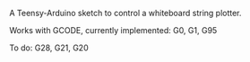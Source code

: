 A Teensy-Arduino sketch to control a whiteboard string plotter. 

Works with GCODE, currently implemented: G0, G1, G95

To do: G28, G21, G20
